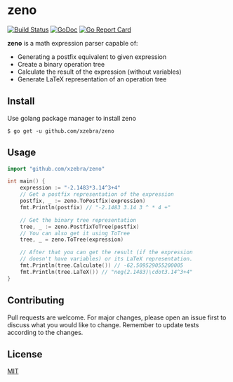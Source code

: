 # zeno

[![Build Status](https://travis-ci.com/xzebra/zeno.svg?branch=master)](https://travis-ci.com/xzebra/zeno) [![GoDoc](https://godoc.org/github.com/xzebra/zeno?status.svg)](https://godoc.org/github.com/xzebra/zeno) [![Go Report Card](https://goreportcard.com/badge/github.com/xzebra/zeno)](https://goreportcard.com/report/github.com/xzebra/zeno)

**zeno** is a math expression parser capable of:

- Generating a postfix equivalent to given expression
- Create a binary operation tree
- Calculate the result of the expression (without variables)
- Generate LaTeX representation of an operation tree

## Install

Use golang package manager to install zeno
````
$ go get -u github.com/xzebra/zeno
````

## Usage

````go
import "github.com/xzebra/zeno"

int main() {
    expression := "-2.1483*3.14^3+4"
    // Get a postfix representation of the expression
    postfix, _ := zeno.ToPostfix(expression)
    fmt.Println(postfix) // "-2.1483 3.14 3 ^ * 4 +"

    // Get the binary tree representation
    tree, _ := zeno.PostfixToTree(postfix)
    // You can also get it using ToTree
    tree, _ = zeno.ToTree(expression)

    // After that you can get the result (if the expression 
    // doesn't have variables) or its LaTeX representation.
    fmt.Println(tree.Calculate()) // -62.509529055200005
    fmt.Println(tree.LaTeX()) // "neg(2.1483)\cdot3.14^3+4"
}
````

## Contributing

Pull requests are welcome. For major changes, please open an issue first to discuss what you would like to change. Remember to update tests according to the changes.

## License
[MIT](https://github.com/xzebra/zeno/blob/master/LICENSE)